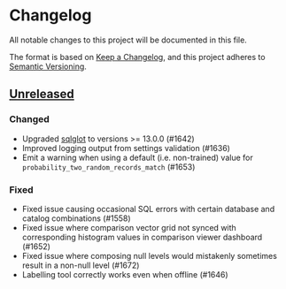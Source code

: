 # Changelog

All notable changes to this project will be documented in this file.

The format is based on [Keep a Changelog](https://keepachangelog.com/en/1.0.0/),
and this project adheres to [Semantic Versioning](https://semver.org/spec/v2.0.0.html).

## [Unreleased]

### Changed

- Upgraded [sqlglot](https://github.com/tobymao/sqlglot) to versions >= 13.0.0 (#1642)
- Improved logging output from settings validation (#1636)
- Emit a warning when using a default (i.e. non-trained) value for `probability_two_random_records_match` (#1653)

### Fixed

- Fixed issue causing occasional SQL errors with certain database and catalog combinations (#1558)
- Fixed issue where comparison vector grid not synced with corresponding histogram values in comparison viewer dashboard (#1652)
- Fixed issue where composing null levels would mistakenly sometimes result in a non-null level (#1672)
- Labelling tool correctly works even when offline (#1646)

[unreleased]: https://github.com/moj-analytical-services/splink/compare/v3.9.8...HEAD
